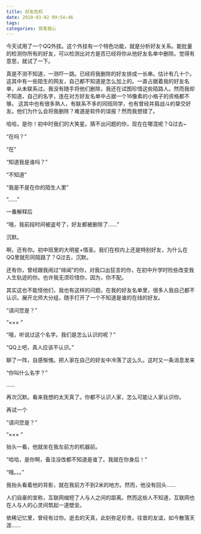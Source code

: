 ```yaml
---
title: 好友危机
date: 2010-03-02 09:54:46
tags:
categories: 我笔我心
---
```


 今天试用了一个QQ外挂。这个外挂有一个特色功能，就是分析好友关系。能批量的检测你所有的好友，可以检测出对方是否已经将你从他好友名单中删除。觉得有意思，就试了一下。

真是不测不知道，一测吓一跳。已经将我删除的好友排成一长串。估计有几十个。这其中有一些陌生的网友，自己都不知道是怎么加上的。一直占据着我的好友名单，从未联系过。我没有随手将他们删除，我还在试图珍惜这些陌路人。然而我却不知道，自己的名字，连在对方好友名单中占据一个16像素的小格子的资格都不够。 这其中也有很多熟人，有联系不多的同班同学，也有曾经并肩战斗的挚交好友。他们为什么会将我删除？难道是软件的误报？然而我想错了。

<!--more-->

哈哈，是你！初中时我们的大笑星。猜不出问题的你，现在在哪混呢？Q过去~

“在吗？”

“在”

“知道我是谁吗？”

“不知道”

“我是不是在你的陌生人里”

“……”

一番解释后

“哦，我前段时间被盗号了，好友都被删除了……”

沉默。

啊，还有你。初中班里的大明星+情圣。我们在校内上还是特别好友，为什么在QQ里就形同陌路了？Q过去，沉默。

还有你，曾经跟我闹过“绯闻”的你，对我口出狂言的你，在初中升学时险些改变我人生轨迹的你。也许我无须珍惜你，因为，你不配。

其实这也不能怪他们，我也有这样的问题。在我的好友名单里，很多人我自己都不认识。展开北师大分组，随手打开了一个不知道是谁的在线的好友。

“请问您是？”

“××× ”

“哦，听说过这个名字。我们是怎么认识的呢？”

“QQ上吧，真人应该不认识。”

聊了一阵，自感惭愧。把人家在自己的好友中冷落了这么久。这时又一条消息发来

“你叫什么名字？”

……

再次沉默。看来我想的太天真了。你都不认识人家，怎么可能让人家认识你。

再试一个

“请问您是？”

“××× ”

抬头一看，他就坐在我左前方的机器前。

“哈哈，是你啊，备注没改都不知道是谁了。我就在你身后！”

“哦。。。”

我抬头看着他的背影，就在我前方不到2米的地方。然而，他没有回头……

人们自豪的宣称，互联网缩短了人与人之间的距离。然而这些人不知道，互联网也在人与人的心灵间筑起一道壁垒。

依稀记忆里，曾经有过你。逝去的天真，此刻弥足珍贵。往昔的友谊，如今散落天涯……

